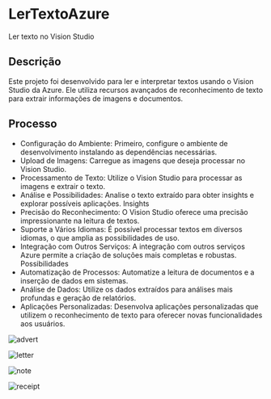 # LerTextoAzure
Ler texto no Vision Studio

## Descrição
Este projeto foi desenvolvido para ler e interpretar textos usando o Vision Studio da Azure. Ele utiliza recursos avançados de reconhecimento de texto para extrair informações de imagens e documentos.

## Processo
- Configuração do Ambiente: Primeiro, configure o ambiente de desenvolvimento instalando as dependências necessárias.
- Upload de Imagens: Carregue as imagens que deseja processar no Vision Studio.
- Processamento de Texto: Utilize o Vision Studio para processar as imagens e extrair o texto.
- Análise e Possibilidades: Analise o texto extraído para obter insights e explorar possíveis aplicações.
Insights
- Precisão do Reconhecimento: O Vision Studio oferece uma precisão impressionante na leitura de textos.
- Suporte a Vários Idiomas: É possível processar textos em diversos idiomas, o que amplia as possibilidades de uso.
- Integração com Outros Serviços: A integração com outros serviços Azure permite a criação de soluções mais completas e robustas.
Possibilidades
- Automatização de Processos: Automatize a leitura de documentos e a inserção de dados em sistemas.
- Análise de Dados: Utilize os dados extraídos para análises mais profundas e geração de relatórios.
- Aplicações Personalizadas: Desenvolva aplicações personalizadas que utilizem o reconhecimento de texto para oferecer novas funcionalidades aos usuários.

![advert](https://github.com/user-attachments/assets/c51a2a8b-dd37-4fde-88fa-58aa571f7d7b)

![letter](https://github.com/user-attachments/assets/a9f5ca79-2405-4c33-9b33-38200228533e)

![note](https://github.com/user-attachments/assets/a4c82e2b-e148-4c8b-b724-d70c0cc10091)

![receipt](https://github.com/user-attachments/assets/d560ff89-0e9c-4591-8613-5d52152685d9)




